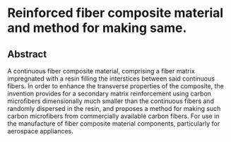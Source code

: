 # Reinforced fiber composite material and method for making same.

## Abstract
A continuous fiber composite material, comprising a fiber matrix impregnated with a resin filling the interstices between said continuous fibers. In order to enhance the transverse properties of the composite, the invention provides for a secondary matrix reinforcement using carbon microfibers dimensionally much smaller than the continuous fibers and randomly dispersed in the resin, and proposes a method for making such carbon microfibers from commercially available carbon fibers. For use in the manufacture of fiber composite material components, particularly for aerospace appliances.